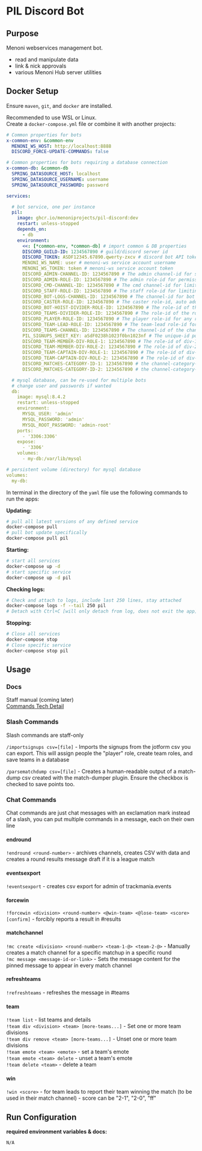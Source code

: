 # PIL Discord Bot

## Purpose
Menoni webservices management bot.
- read and manipulate data
- link & nick approvals
- various Menoni Hub server utilities

## Docker Setup

Ensure `maven`, `git`, and `docker` are installed.

Recommended to use WSL or Linux.  
Create a `docker-compose.yml` file or combine it with another projects:

```yaml
# Common properties for bots
x-common-env: &common-env
  MENONI_WS_HOST: http://localhost:8888
  DISCORD_FORCE-UPDATE-COMMANDS: false

# Common properties for bots requiring a database connection
x-common-db: &common-db
  SPRING_DATASOURCE_HOST: localhost
  SPRING_DATASOURCE_USERNAME: username
  SPRING_DATASOURCE_PASSWORD: password

services:

  # bot service, one per instance
  pil:
    image: ghcr.io/menoniprojects/pil-discord:dev
    restart: unless-stopped
    depends_on:
      - db
    environment:
      <<: [*common-env, *common-db] # import common & DB properties
      DISCORD_GUILD-ID: 1234567890 # guild/discord server id
      DISCORD_TOKEN: ASDF12345.67890.qwerty-zxcv # discord bot API token
      MENONI_WS_NAME: user # menoni-ws service account username
      MENONI_WS_TOKEN: token # menoni-ws service account token
      DISCORD_ADMIN-CHANNEL-ID: 1234567890 # The admin channel-id for sending alerts
      DISCORD_ADMIN-ROLE-ID: 1234567890 # The admin role-id for permission checks
      DISCORD_CMD-CHANNEL-ID: 1234567890 # The cmd channel-id for limiting many admin-only commands to
      DISCORD_STAFF-ROLE-ID: 1234567890 # The staff role-id for limiting permissions
      DISCORD_BOT-LOGS-CHANNEL-ID: 1234567890 # The channel-id for bot logs
      DISCORD_CASTER-ROLE-ID: 1234567890 # The caster role-id, auto added to any match channel
      DISCORD_BOT-HOIST-DIVIDER-ROLE-ID: 1234567890 # The role-id of the role below all the teams (used to put new teams above)
      DISCORD_TEAMS-DIVIDER-ROLE-ID: 1234567890 # The role-id of the role above all the teams (used to put teams under, sorted by name)
      DISCORD_PLAYER-ROLE-ID: 1234567890 # The player role-id for any registered player
      DISCORD_TEAM-LEAD-ROLE-ID: 1234567890 # The team-lead role-id for any team captain
      DISCORD_TEAMS-CHANNEL-ID: 1234567890 # The channel-id of the channel where all teams are listed (per division if applies)
      PIL_SIGNUPS_SHEET_KEY: aSdF0238h1023f0bn1023nf # The unique-id portion of the google spreadsheet URL for signups, to auto-import
      DISCORD_TEAM-MEMBER-DIV-ROLE-1: 1234567890 # The role-id of div-1 members
      DISCORD_TEAM-MEMBER-DIV-ROLE-2: 1234567890 # The role-id of div-2 members... (can define up to div-9)
      DISCORD_TEAM-CAPTAIN-DIV-ROLE-1: 1234567890 # The role-id of div-1 captains
      DISCORD_TEAM-CAPTAIN-DIV-ROLE-2: 1234567890 # The role-id of div-2 captains... (can define up to div-9)
      DISCORD_MATCHES-CATEGORY-ID-1: 1234567890 # the channel-category-id for div-1 matches
      DISCORD_MATCHES-CATEGORY-ID-2: 1234567890 # the channel-category-id for div-2 matches (can define up to div-9)

  # mysql database, can be re-used for multiple bots
  # change user and passwords if wanted
  db:
    image: mysql:8.4.2
    restart: unless-stopped
    environment:
      MYSQL_USER: 'admin'
      MYSQL_PASSWORD: 'admin'
      MYSQL_ROOT_PASSWORD: 'admin-root'
    ports:
      - '3306:3306'
    expose:
      - '3306'
    volumes:
      - my-db:/var/lib/mysql

# persistent volume (directory) for mysql database
volumes:
  my-db:
```

In terminal in the directory of the `yaml` file use the following commands to run the apps:

**Updating:**
```bash
# pull all latest versions of any defined service
docker-compose pull
# pull bot update specifically
docker-compose pull pil
```

**Starting:**
```bash
# start all services
docker-compose up -d
# start specific service
docker-compose up -d pil
```

**Checking logs:**
```bash
# Check and attach to logs, include last 250 lines, stay attached
docker-compose logs -f --tail 250 pil
# Detach with Ctrl+C [will only detach from log, does not exit the app]
```

**Stopping:**
```bash
# Close all services
docker-compose stop
# Close specific service
docker-compose stop pil
```

## Usage

### Docs

Staff manual (coming later)  
[Commands Tech Detail](https://docs.google.com/document/d/1fd4pl2B0EYz2-DiRT7aMxPn9LmaPdl2GDOrdMGwlwCw/edit?tab=t.0)

### Slash Commands
Slash commands are staff-only

`/importsignups csv=[file]` - Imports the signups from the jotform csv you can export. This will assign people the "player" role, create team roles, and save teams in a database

`/parsematchdump csv=[file]` - Creates a human-readable output of a match-dump csv created with the match-dumper plugin. Ensure the checkbox is checked to save points too.

### Chat Commands
Chat commands are just chat messages with an exclamation mark instead of a slash, you can put multiple commands in a message, each on their own line

#### endround
`!endround <round-number>` - archives channels, creates CSV with data and creates a round results message draft if it is a league match 
#### eventsexport  
`!eventsexport` - creates csv export for admin of trackmania.events
#### forcewin
`!forcewin <division> <round-number> <@win-team> <@lose-team> <score> [confirm]` - forcibly reports a result in #results
#### matchchannel
`!mc create <division> <round-number> <team-1-@> <team-2-@>` - Manually creates a match channel for a specific matchup in a specific round  
`!mc message <message-id-or-link>` - Sets the message content for the pinned message to appear in every match channel
#### refreshteams
`!refreshteams` - refreshes the message in #teams
#### team
`!team list` - list teams and details  
`!team div <division> <team> [more-teams...]` - Set one or more team divisions  
`!team div remove <team> [more-teams...]` - Unset one or more team divisions  
`!team emote <team> <emote>` - set a team's emote  
`!team emote <team> delete` - unset a team's emote  
`!team delete <team>` - delete a team
#### win
`!win <score>` - for team leads to report their team winning the match (to be used in their match channel) - score can be "2-1", "2-0", "ff"

## Run Configuration
**required environment variables & docs:**
```properties
N/A
```